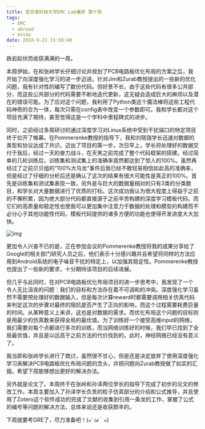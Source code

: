 ```yaml
---
title: 密苏里科技大学EMC Lab暑研 第十周
tags:
  - EMC
  - abroad
  - essay
date: 2018-9-22 15:58:48
---
```



跌宕起伏而收获满满的一周。

本周伊始，在和张岭学长仔细讨论并规划了PCB电路板优化布局的方案之后，我开始了向深度强化学习的进一步迈进。针对Jim和Zurab教授提出的一些新的优化问题，我有针对性的编写了数份代码。但好景不长，由于这些代码有很多公共部分，而这些公共部分的代码需要不断地迭代更新，这无疑会造成巨大的麻烦以及潜在的错误可能。为了应对这个问题，我利用了Python类这个魔法棒将这些工程代码神奇的合为一体，每次只需在config表中改变一个参数即可。我和学长都对这个项目充满了期待，甚至觉得这是一个学科中里程碑式的进步。

同时，之前经过多周研讨的通过深度学习对Linux系统中受到干扰端口的特定项目终于拉开了帷幕。在Pommerenke教授的指导下，我和刘晓瑞学长迅速对数据的类型和协议达成了共识，迈出了项目的第一步。次日早上，学长将处理好的数据交付于我后，经过一天的奋力战斗，在天黑之前完成了整个代码框架的搭建。经过简单的几轮训练后，训练集和测试集上的准确率竟然都达到了惊人的100%。虽然再经过了之前贝贝组的“100%大乌龙”事件后我已经不敢轻易相信如此高的准确率，但是经过了仔细的分析后还是确认了这次的结果有很大可能性是真正的100%。首先是训练集和测试集表现一致，另外是与巨大的数据量相对的只有3类的分类数目，和学长对大量数据进行了优质的打标。这次成功我认为很大程度上得益于之前的不懈积累，因为绝大部分代码都直接源于之前辛苦构建的深度学习模板代码，而它们的高质量和稳定性也使我可以更加集中注意力于数据的处理和模型的构建而不必分心于其他功能性代码，模板代码提供的诸多方便的功能也使得开发进度大大加快。

![img](006tNbRwly1fwqax86xqej30e612mjtm.jpg)

更加令人兴奋不已的是，正在参加会议的Pommerenke教授将我的成果分享给了Google的相关部门研究人员之后，他们表示十分感兴趣并且希望将同样的方法应用到Android系统的电子噪音干扰的特定上，以加强其稳定性。Pommerenke教授也提出了一些新的要求，十分期待该项目的后续进展。

但几乎与此同时，在对PCB电路板优化布局项目的进一步思考中，我发现了一个令人无比沮丧的问题：我们的目标和方法存在着不可调和的冲突。深度强化学习虽然不需要预处理好的数据输入，但是每次计算reward时都需要调用相关仿真代码来判定这次的步骤对最终的阻抗是否产生了正向的影响，而这个过程需要耗费巨量的时间。从某种意义上来讲，这也是对数据的需求。而优化布局这个问题的目标则是用最少的仿真数来获得全局的最优值。为了训练好一个接受高维input的网络，我们需要对每个点都进行多次的训练，而当网络训练好的时候，我们早已找到了全局最优值，并且是以远高于之前方法的代价找到的。此时，神经网络已经没有意义了。

我当即和张岭学长进行了商讨，虽然很不甘心，但是还是决定放弃了使用深度强化学习来解决PCB电路板优化布局问题的念头，并把问题向Zurab教授做了如实的汇报。希望下周能够想出更好的解决办法。

另外就是论文了。本周终于在张岭和孙泽两位学长的指导下完成了初步的论文的修改工作。本周主要加入了孙泽学长负责的粒子仿真部分的介绍和公式推导，并且使用了Zotero这个软件成功的完成了文献的收集到引用一条龙的工作，掌握了公式的编号等问题的解决方法，总体来说还是收获颇丰的。

下周就要考GRE了，尽力准备吧！(๑´ ω｀๑)  
